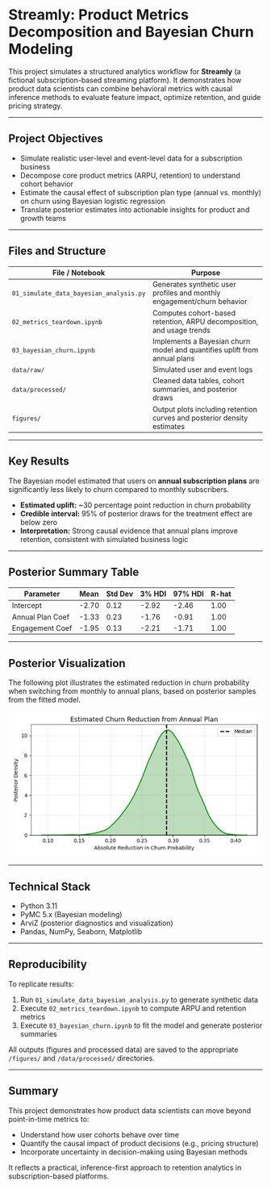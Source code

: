 # Streamly: Product Metrics Decomposition and Bayesian Churn Modeling

This project simulates a structured analytics workflow for **Streamly** (a fictional subscription-based streaming platform). It demonstrates how product data scientists can combine behavioral metrics with causal inference methods to evaluate feature impact, optimize retention, and guide pricing strategy.

---

## Project Objectives

- Simulate realistic user-level and event-level data for a subscription business
- Decompose core product metrics (ARPU, retention) to understand cohort behavior
- Estimate the causal effect of subscription plan type (annual vs. monthly) on churn using Bayesian logistic regression
- Translate posterior estimates into actionable insights for product and growth teams

---

## Files and Structure

| File / Notebook | Purpose |
|------------------|---------|
| `01_simulate_data_bayesian_analysis.py` | Generates synthetic user profiles and monthly engagement/churn behavior |
| `02_metrics_teardown.ipynb` | Computes cohort-based retention, ARPU decomposition, and usage trends |
| `03_bayesian_churn.ipynb` | Implements a Bayesian churn model and quantifies uplift from annual plans |
| `data/raw/` | Simulated user and event logs |
| `data/processed/` | Cleaned data tables, cohort summaries, and posterior draws |
| `figures/` | Output plots including retention curves and posterior density estimates |

---

## Key Results

The Bayesian model estimated that users on **annual subscription plans** are significantly less likely to churn compared to monthly subscribers.

- **Estimated uplift:** ~30 percentage point reduction in churn probability
- **Credible interval:** 95% of posterior draws for the treatment effect are below zero
- **Interpretation:** Strong causal evidence that annual plans improve retention, consistent with simulated business logic

---

## Posterior Summary Table

| Parameter       | Mean   | Std Dev | 3% HDI | 97% HDI | R-hat |
|------------------|--------|---------|--------|---------|--------|
| Intercept        | -2.70  | 0.12    | -2.92  | -2.46   | 1.00   |
| Annual Plan Coef | -1.33  | 0.23    | -1.76  | -0.91   | 1.00   |
| Engagement Coef  | -1.95  | 0.13    | -2.21  | -1.71   | 1.00   |

---

## Posterior Visualization

The following plot illustrates the estimated reduction in churn probability when switching from monthly to annual plans, based on posterior samples from the fitted model.

![Churn Posterior](figures/churn_reduction_density.png)

---

## Technical Stack

- Python 3.11
- PyMC 5.x (Bayesian modeling)
- ArviZ (posterior diagnostics and visualization)
- Pandas, NumPy, Seaborn, Matplotlib

---

## Reproducibility

To replicate results:

1. Run `01_simulate_data_bayesian_analysis.py` to generate synthetic data
2. Execute `02_metrics_teardown.ipynb` to compute ARPU and retention metrics
3. Execute `03_bayesian_churn.ipynb` to fit the model and generate posterior summaries

All outputs (figures and processed data) are saved to the appropriate `/figures/` and `/data/processed/` directories.

---

## Summary

This project demonstrates how product data scientists can move beyond point-in-time metrics to:
- Understand how user cohorts behave over time
- Quantify the causal impact of product decisions (e.g., pricing structure)
- Incorporate uncertainty in decision-making using Bayesian methods

It reflects a practical, inference-first approach to retention analytics in subscription-based platforms.
